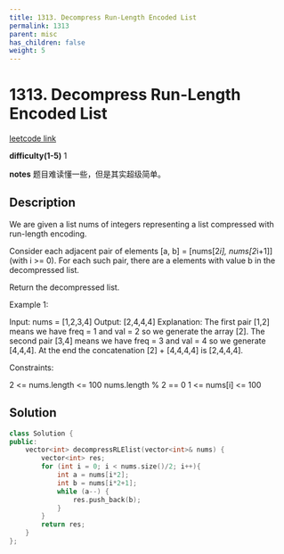 ```yaml
---
title: 1313. Decompress Run-Length Encoded List
permalink: 1313
parent: misc
has_children: false
weight: 5
---
```

# 1313. Decompress Run-Length Encoded List
[leetcode link](https://leetcode.com/problems/decompress-run-length-encoded-list/)

**difficulty(1-5)** 
1

**notes** 
题目难读懂一些，但是其实超级简单。

## Description
We are given a list nums of integers representing a list compressed with run-length encoding.

Consider each adjacent pair of elements [a, b] = [nums[2*i], nums[2*i+1]] (with i >= 0).  For each such pair, there are a elements with value b in the decompressed list.

Return the decompressed list.

 

Example 1:

Input: nums = [1,2,3,4]
Output: [2,4,4,4]
Explanation: The first pair [1,2] means we have freq = 1 and val = 2 so we generate the array [2].
The second pair [3,4] means we have freq = 3 and val = 4 so we generate [4,4,4].
At the end the concatenation [2] + [4,4,4,4] is [2,4,4,4].
 

Constraints:

2 <= nums.length <= 100
nums.length % 2 == 0
1 <= nums[i] <= 100
## Solution
```c++
class Solution {
public:
    vector<int> decompressRLElist(vector<int>& nums) {
        vector<int> res;
        for (int i = 0; i < nums.size()/2; i++){
            int a = nums[i*2];
            int b = nums[i*2+1];
            while (a--) {
                res.push_back(b);
            }
        }
        return res;
    }
};

``` 


